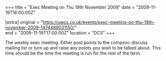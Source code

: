+++
title = "Exec Meeting on Thu 19th November 2009"
date = "2009-11-19T16:00:00Z"

[extra]
original = "https://uwcs.co.uk/events/exec-meeting-on-thu-19th-november-2009-1474489031150/"    
end = "2009-11-19T17:00:00Z"
location = "DCS"
+++

The weekly exec meeting. Either post points to the compsoc-discuss mailing list or turn up and raise any points you wish to be talked about. This time should be the time the meeting is run for the rest of the term.

